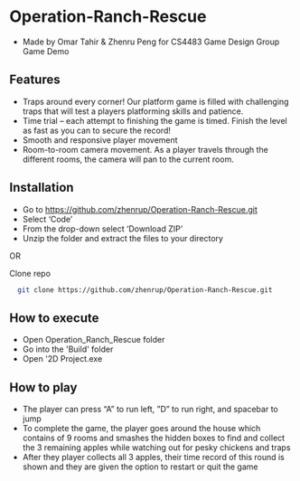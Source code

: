 # Operation-Ranch-Rescue
- Made by Omar Tahir & Zhenru Peng for CS4483 Game Design Group Game Demo


## Features

- Traps around every corner! Our platform game is filled with challenging traps that will test a players platforming skills and patience. 
-	Time trial – each attempt to finishing the game is timed. Finish the level as fast as you can to secure the record!
-	Smooth and responsive player movement
-	Room-to-room camera movement. As a player travels through the different rooms, the camera will pan to the current room.

## Installation

-	Go to https://github.com/zhenrup/Operation-Ranch-Rescue.git
-	Select ‘Code’
-	From the drop-down select ‘Download ZIP’
-	Unzip the folder and extract the files to your directory

OR

Clone repo

```bash
  git clone https://github.com/zhenrup/Operation-Ranch-Rescue.git
```

## How to execute

- Open Operation_Ranch_Rescue folder
- Go into the 'Build' folder
- Open '2D Project.exe


## How to play

- The player can press “A” to run left, ”D” to run right, and spacebar to jump
- To complete the game, the player goes around the house which contains of 9 rooms and smashes the hidden boxes to find and collect the 3 remaining apples while watching out for pesky chickens and traps
- After they player collects all 3 apples, their time record of this round is shown and they are given the option to restart or quit the game
